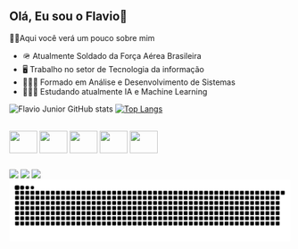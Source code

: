 ## Olá, Eu sou o Flavio👋

👦🏻Aqui você verá um pouco sobre mim

- 🪖 Atualmente Soldado da Força Aérea Brasileira
- 🖥️ Trabalho no setor de Tecnologia da informação
- 👨🏻‍🎓 Formado em Análise e Desenvolvimento de Sistemas
- 👨🏻‍💻 Estudando atualmente IA e Machine Learning
  <div>
  
![Flavio Junior GitHub stats](https://github-readme-stats.vercel.app/api?username=juninho-sp&show_icons=true&theme=tokyonight)
[![Top Langs](https://github-readme-stats.vercel.app/api/top-langs/?username=juninho-sp&theme=tokyonight)](https://github.com/juninho-sp/github-readme-stats)    

  </div>
<div style="display: inlineblock"> <br>

  <img align="center" height="40" width="50"  src="https://cdn.jsdelivr.net/gh/devicons/devicon@latest/icons/python/python-original.svg" />
  <img align="center" height="40" width="50" src="https://cdn.jsdelivr.net/gh/devicons/devicon@latest/icons/javascript/javascript-original.svg" />
  <img align="center" height="40" width="50" src="https://cdn.jsdelivr.net/gh/devicons/devicon@latest/icons/html5/html5-original.svg" />
  <img align="center" height="40" width="50" src="https://cdn.jsdelivr.net/gh/devicons/devicon@latest/icons/css3/css3-original.svg" />
  <img align="center" height="40" width="50" src="https://cdn.jsdelivr.net/gh/devicons/devicon@latest/icons/mysql/mysql-original.svg" />
                                 
</div>

##

<div>
   <a href="https://instagram.com/flavio_diiniz" target="_blank"><img src="https://img.shields.io/badge/-Instagram-%23E4405F?style=for-the-badge&logo=instagram&logoColor=white" target="_blank"></a>  
  <a href="https://www.linkedin.com/in/flavio-diniz-2a06021b6" target="_blank"><img src="https://img.shields.io/badge/-LinkedIn-%230077B5?style=for-the-badge&logo=linkedin&logoColor=white" target="_blank"></a> 
  <a href="https://www.facebook.com/flavio.junior.98031" target="_blank"><img src="https://img.shields.io/badge/Facebook-1877F2?style=for-the-badge&logo=facebook&logoColor=white" target="_blank"></a>
</div>

<picture>
  <source media="(prefers-color-scheme: dark)" srcset="https://raw.githubusercontent.com/juninho-sp/juninho-sp/output/github-contribution-grid-snake-dark.svg">
  <source media="(prefers-color-scheme: light)" srcset="https://raw.githubusercontent.com/juninho-sp/juninho-sp/output/github-contribution-grid-snake.svg">
  <img alt="github contribution grid snake animation" src="https://raw.githubusercontent.com/juninho-sp/juninho-sp/output/github-contribution-grid-snake.svg">
</picture>

